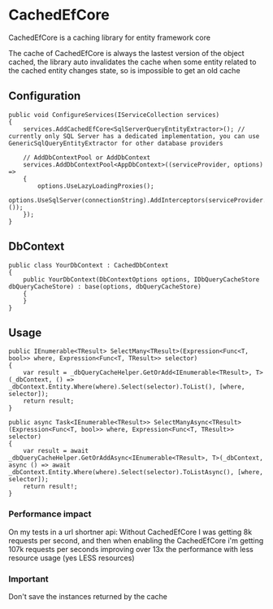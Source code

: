 # CachedEfCore

CachedEfCore is a caching library for entity framework core

The cache of CachedEfCore is always the lastest version of the object cached, the library auto invalidates the cache when some entity related to the cached entity changes state, so is impossible to get an old cache

## **Configuration**
```
public void ConfigureServices(IServiceCollection services)
{
    services.AddCachedEfCore<SqlServerQueryEntityExtractor>(); // currently only SQL Server has a dedicated implementation, you can use GenericSqlQueryEntityExtractor for other database providers

    // AddDbContextPool or AddDbContext
    services.AddDbContextPool<AppDbContext>((serviceProvider, options) =>
    {
        options.UseLazyLoadingProxies();
        options.UseSqlServer(connectionString).AddInterceptors(serviceProvider.GetRequiredService<DbStateInterceptor>());
    });
}
```

## **DbContext**
```
public class YourDbContext : CachedDbContext
{
    public YourDbContext(DbContextOptions options, IDbQueryCacheStore dbQueryCacheStore) : base(options, dbQueryCacheStore)
    {
    }
}
```

## **Usage**
```
public IEnumerable<TResult> SelectMany<TResult>(Expression<Func<T, bool>> where, Expression<Func<T, TResult>> selector)
{
    var result = _dbQueryCacheHelper.GetOrAdd<IEnumerable<TResult>, T>(_dbContext, () => _dbContext.Entity.Where(where).Select(selector).ToList(), [where, selector]);
    return result;
}

public async Task<IEnumerable<TResult>> SelectManyAsync<TResult>(Expression<Func<T, bool>> where, Expression<Func<T, TResult>> selector)
{
    var result = await _dbQueryCacheHelper.GetOrAddAsync<IEnumerable<TResult>, T>(_dbContext, async () => await _dbContext.Entity.Where(where).Select(selector).ToListAsync(), [where, selector]);
    return result!;
}
```

### **Performance impact**
On my tests in a url shortner api:
Without CachedEfCore I was getting 8k requests per second, and then when enabling the CachedEfCore i'm getting 107k requests per seconds improving over 13x the performance with less resource usage (yes LESS resources)


### **Important**
Don't save the instances returned by the cache

